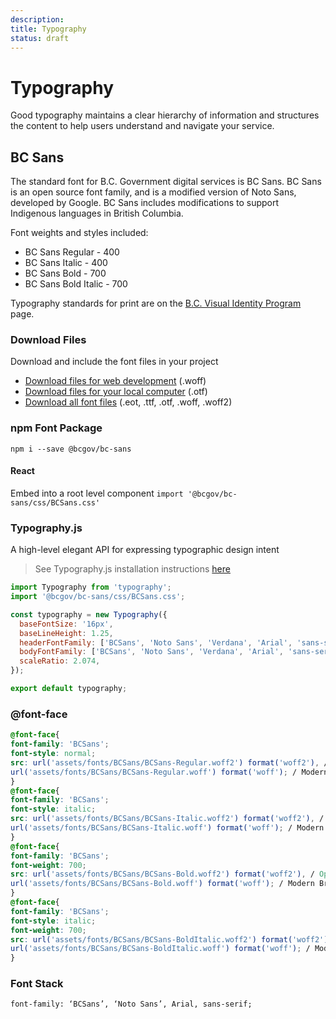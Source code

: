 ```yaml
---
description:
title: Typography
status: draft
---
```


# Typography

Good typography maintains a clear hierarchy of information and structures the content to help users understand and navigate your service.

## BC Sans

The standard font for B.C. Government digital services is BC Sans. BC Sans is an open source font family, and is a modified version of Noto Sans, developed by Google. BC Sans includes modifications to support Indigenous languages in British Columbia.

Font weights and styles included:

* BC Sans Regular - 400
* BC Sans Italic - 400
* BC Sans Bold - 700
* BC Sans Bold Italic - 700

Typography standards for print are on the [B.C. Visual Identity Program](https://www2.gov.bc.ca/gov/content/governments/services-for-government/policies-procedures/bc-visual-identity/design-guidelines#palette-typography) page.

### Download Files

Download and include the font files in your project
* [Download files for web development](https://www2.gov.bc.ca/assets/gov/british-columbians-our-governments/services-policies-for-government/policies-procedures-standards/web-content-development-guides/corporate-identity-assets/visid-files/bc-sans-font-woff.zip) (.woff)
* [Download files for your local computer](https://www2.gov.bc.ca/assets/gov/british-columbians-our-governments/services-policies-for-government/policies-procedures-standards/web-content-development-guides/corporate-identity-assets/visid-files/bc-sans-font-otf.zip) (.otf)
* [Download all font files](https://www2.gov.bc.ca/assets/gov/british-columbians-our-governments/services-policies-for-government/policies-procedures-standards/web-content-development-guides/corporate-identity-assets/visid-files/bc-sans-font-all.zip) (.eot, .ttf, .otf, .woff, .woff2)

### npm Font Package

`npm i --save @bcgov/bc-sans`

#### React

Embed into a root level component
`import '@bcgov/bc-sans/css/BCSans.css'`

### Typography.js

A high-level elegant API for expressing typographic design intent
>See Typography.js installation instructions [here](https://github.com/KyleAMathews/typography.js)
```js
import Typography from 'typography';
import '@bcgov/bc-sans/css/BCSans.css';

const typography = new Typography({
  baseFontSize: '16px',
  baseLineHeight: 1.25,
  headerFontFamily: ['BCSans', 'Noto Sans', 'Verdana', 'Arial', 'sans-serif'],
  bodyFontFamily: ['BCSans', 'Noto Sans', 'Verdana', 'Arial', 'sans-serif'],
  scaleRatio: 2.074,
});

export default typography;
```

### @font-face
```css
@font-face{
font-family: 'BCSans';
font-style: normal;
src: url('assets/fonts/BCSans/BCSans-Regular.woff2') format('woff2'), / Optimized for very modern browsers /
url('assets/fonts/BCSans/BCSans-Regular.woff') format('woff'); / Modern Browsers /
}
@font-face{
font-family: 'BCSans';
font-style: italic;
src: url('assets/fonts/BCSans/BCSans-Italic.woff2') format('woff2'), / Optimized for very modern browsers /
url('assets/fonts/BCSans/BCSans-Italic.woff') format('woff'); / Modern Browsers /
}
@font-face{
font-family: 'BCSans';
font-weight: 700;
src: url('assets/fonts/BCSans/BCSans-Bold.woff2') format('woff2'), / Optimized for very modern browsers /
url('assets/fonts/BCSans/BCSans-Bold.woff') format('woff'); / Modern Browsers /
}
@font-face{
font-family: 'BCSans';
font-style: italic;
font-weight: 700;
src: url('assets/fonts/BCSans/BCSans-BoldItalic.woff2') format('woff2'), / Optimized for very modern browsers /
url('assets/fonts/BCSans/BCSans-BoldItalic.woff') format('woff'); / Modern Browsers /
}
```
### Font Stack

`font-family: ‘BCSans’, ‘Noto Sans’, Arial, sans-serif;`
